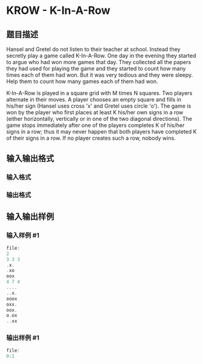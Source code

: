 # KROW - K-In-A-Row

## 题目描述

Hansel and Gretel do not listen to their teacher at school. Instead they secretly play a game called K-In-A-Row. One day in the evening they started to argue who had won more games that day. They collected all the papers they had used for playing the game and they started to count how many times each of them had won. But it was very tedious and they were sleepy. Help them to count how many games each of them had won.

K-In-A-Row is played in a square grid with M times N squares. Two players alternate in their moves. A player chooses an empty square and fills in his/her sign (Hansel uses cross 'x' and Gretel uses circle 'o'). The game is won by the player who first places at least K his/her own signs in a row (either horizontally, vertically or in one of the two diagonal directions). The game stops immediately after one of the players completes K of his/her signs in a row; thus it may never happen that both players have completed K of their signs in a row. If no player creates such a row, nobody wins.

## 输入输出格式

### 输入格式

### 输出格式

## 输入输出样例

### 输入样例 #1

```cpp
file:
2
3 3 3
.x.
.xo
oox
4 7 4
....
..x.
ooox
oxx.
oox.
o.ox
..xx
```


### 输出样例 #1

```cpp
file: 
0:1
```


